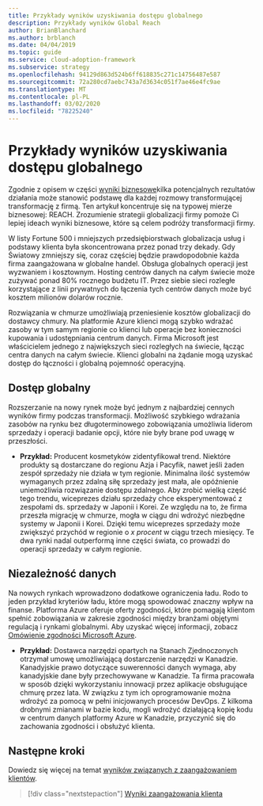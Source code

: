 ```yaml
---
title: Przykłady wyników uzyskiwania dostępu globalnego
description: Przykłady wyników Global Reach
author: BrianBlanchard
ms.author: brblanch
ms.date: 04/04/2019
ms.topic: guide
ms.service: cloud-adoption-framework
ms.subservice: strategy
ms.openlocfilehash: 94129d863d524b6ff618835c271c14756487e587
ms.sourcegitcommit: 72a280cd7aebc743a7d3634c051f7ae46e4fc9ae
ms.translationtype: MT
ms.contentlocale: pl-PL
ms.lasthandoff: 03/02/2020
ms.locfileid: "78225240"
---
```

# <a name="examples-of-global-reach-outcomes"></a>Przykłady wyników uzyskiwania dostępu globalnego

Zgodnie z opisem w części [wyniki biznesowe](./index.md)kilka potencjalnych rezultatów działania może stanowić podstawę dla każdej rozmowy transformującej transformację z firmą. Ten artykuł koncentruje się na typowej mierze biznesowej: REACH. Zrozumienie strategii globalizacji firmy pomoże Ci lepiej ideach wyniki biznesowe, które są celem podróży transformacji firmy.

W listy Fortune 500 i mniejszych przedsiębiorstwach globalizacja usług i podstawy klienta była skoncentrowana przez ponad trzy dekady. Gdy Światowy zmniejszy się, coraz częściej będzie prawdopodobnie każda firma zaangażowana w globalne handel. Obsługa globalnych operacji jest wyzwaniem i kosztownym. Hosting centrów danych na całym świecie może zużywać ponad 80% rocznego budżetu IT. Przez siebie sieci rozległe korzystające z linii prywatnych do łączenia tych centrów danych może być kosztem milionów dolarów rocznie.

Rozwiązania w chmurze umożliwiają przeniesienie kosztów globalizacji do dostawcy chmury. Na platformie Azure klienci mogą szybko wdrażać zasoby w tym samym regionie co klienci lub operacje bez konieczności kupowania i udostępniania centrum danych. Firma Microsoft jest właścicielem jednego z największych sieci rozległych na świecie, łącząc centra danych na całym świecie. Klienci globalni na żądanie mogą uzyskać dostęp do łączności i globalną pojemność operacyjną.

## <a name="global-access"></a>Dostęp globalny

Rozszerzanie na nowy rynek może być jednym z najbardziej cennych wyników firmy podczas transformacji. Możliwość szybkiego wdrażania zasobów na rynku bez długoterminowego zobowiązania umożliwia liderom sprzedaży i operacji badanie opcji, które nie były brane pod uwagę w przeszłości.

- **Przykład:** Producent kosmetyków zidentyfikował trend. Niektóre produkty są dostarczane do regionu Azja i Pacyfik, nawet jeśli żaden zespół sprzedaży nie działa w tym regionie. Minimalna ilość systemów wymaganych przez zdalną siłę sprzedaży jest mała, ale opóźnienie uniemożliwia rozwiązanie dostępu zdalnego. Aby zrobić wielką część tego trendu, wiceprezes działu sprzedaży chce eksperymentować z zespołami ds. sprzedaży w Japonii i Korei. Ze względu na to, że firma przeszła migrację w chmurze, mogła w ciągu dni wdrożyć niezbędne systemy w Japonii i Korei. Dzięki temu wiceprezes sprzedaży może zwiększyć przychód w regionie o _x procent_ w ciągu trzech miesięcy. Te dwa rynki nadal outperformą inne części świata, co prowadzi do operacji sprzedaży w całym regionie.

## <a name="data-sovereignty"></a>Niezależność danych

Na nowych rynkach wprowadzono dodatkowe ograniczenia ładu. Rodo to jeden przykład kryteriów ładu, które mogą spowodować znaczny wpływ na finanse. Platforma Azure oferuje oferty zgodności, które pomagają klientom spełnić zobowiązania w zakresie zgodności między branżami objętymi regulacją i rynkami globalnymi. Aby uzyskać więcej informacji, zobacz [Omówienie zgodności Microsoft Azure](https://aka.ms/AzureCompliance).

- **Przykład:** Dostawca narzędzi opartych na Stanach Zjednoczonych otrzymał umowę umożliwiającą dostarczenie narzędzi w Kanadzie. Kanadyjskie prawo dotyczące suwerenności danych wymaga, aby kanadyjskie dane były przechowywane w Kanadzie. Ta firma pracowała w sposób dzięki wykorzystaniu innowacji przez aplikacje obsługujące chmurę przez lata. W związku z tym ich oprogramowanie można wdrożyć za pomocą w pełni inicjowanych procesów DevOps. Z kilkoma drobnymi zmianami w bazie kodu, mogli wdrożyć działającą kopię kodu w centrum danych platformy Azure w Kanadzie, przyczynić się do zachowania zgodności i obsłużyć klienta.

## <a name="next-steps"></a>Następne kroki

Dowiedz się więcej na temat [wyników związanych z zaangażowaniem klientów](./engagement-outcomes.md).

> [!div class="nextstepaction"]
> [Wyniki zaangażowania klienta](./engagement-outcomes.md)
